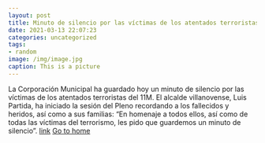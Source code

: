 ```yaml
---
layout: post
title: Minuto de silencio por las víctimas de los atentados terroristas del 11M
date: 2021-03-13 22:07:23
categories: uncategorized
tags:
- random
image: /img/image.jpg
caption: This is a picture
---
```

La Corporación Municipal ha guardado hoy un minuto de silencio por las víctimas de los atentados terroristas del 11M. El alcalde villanovense, Luis Partida, ha iniciado la sesión del Pleno recordando a los fallecidos y heridos, así como a sus familias: “En homenaje a todos ellos, así como de todas las víctimas del terrorismo, les pido que guardemos un minuto de silencio”. [link](https://www.ayto-villacanada.es/tu-ayuntamiento/minuto-de-silencio-por-las-victimas-de-los-atentados-terroristas-del-11m/)
[Go to home](https://jmsaizc.github.io/)
